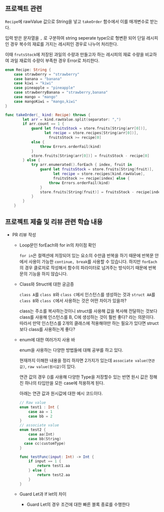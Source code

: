 ## 프로젝트 관련

`Recipe`에 rawValue 값으로 String을 넣고 `takeOrder` 함수에서 이를 매개변수로 받는다.

입력 받은 문자열을 `,` 로 구분하여 string seperate type으로 형변환 되어 단일 레시피인 경우 복수의 재료를 가지는 레시피인 경우로 나누어 처리한다.

이때 `frutsStock`에 저장된 과일의 수량과 만들고자 하는 레시피의 재료 수량을 비교하여 과일 재료의 수량이 부족한 경우 Error로 처리한다.

```swift
enum Recipe: String {
    case strawberry = "strawberry"
    case banana = "banana"
    case kiwi = "kiwi"
    case pineapple = "pineapple"
    case strawberryBanana = "strawberry,banana"
    case mango = "mango"
    case mangoKiwi = "mango,kiwi"
}

func takeOrder(_ kind: Recipe) throws {
        let arr = kind.rawValue.split(separator: ",")
        if arr.count == 1 {
            guard let fruitsStock = store.fruits[String(arr[0])],
                  let recipe = store.recipes[String(arr[0])],
                    fruitsStock >= recipe[0]
            else {
                throw Errors.orderFail(kind)
            }
            store.fruits[String(arr[0])] = fruitsStock - recipe[0]
        } else {
            try arr.enumerated().forEach { index, fruit in
                guard let fruitsStock = store.fruits[String(fruit)],
                      let recipe = store.recipes[kind.rawValue],
                      fruitsStock >= recipe[index] else {
                    throw Errors.orderFail(kind)
                }
                store.fruits[String(fruit)] = fruitsStock - recipe[index]
            }
        }
    }
```

## 프로젝트 제출 및 리뷰 관련 학습 내용
- PR 리뷰 작성
    - Loop문인 forEach와 for in의 차이점 확인
        
        `for in`은 컬렉션에 저장되어 있는 요소의 수만큼 반복을 하기 때문에 반복문 안에서 사용이 가능한 `continue, break`를 사용할 수 있습니다. 하지만 `forEach`의 경우 클로저로 작성해서 함수의 파라미터로 넘겨주는 방식이기 때문에 반복문의 기능을 하지 않습니다.
        
    - Class와 Struct에 대한 궁금증
        
        `class A`를 `class B`와 `class C`에서 인스턴스를 생성하는 것과
        `struct AA`를 `class B`와 `class C`에서 사용하는 것은 어떤 차이가 있을까?
        
        class는 주소를 복사하는것이니 struct를 사용해 값을 복사해 전달하는 것보다 class를 사용해 인스턴스를 B, C에 생성하는 것이 훨씬 좋다? 라는 의문이다. 따라서 만약 인스턴스를 2개의 클래스에 적용해야만 하는 필요가 있다면 struct보다 class를 사용하는게 좋다?
        
    - enum에 대한 여러가지 사용 바
        
        enum을 사용하는 다양한 방법들에 대해 공부를 하고 있다.
        
        현재까지 이해한 내용을 정리 하자면 2가지가 있는데  `associate value(연관값)`, `raw value(원시값)`이 있다.
        
        연관 값의 경우 ()를 사용해 다양한 Type을 저장할수 있는 반면 원시 값은 정해진 하나의 타입만을 모든 case에 적용하게 된다.
        
        아래는 연관 값과 원시값에 대한 예시 코드이다.
        
        ```swift
        // Raw value
        enum test1 : Int {
            case aa = 1
            case bb = 2
        }
        // associate value
        enum test2 {
            case aa(Int)
            case bb(String)
          case cc(customType)
        }
        
        func testFunc(input: Int) -> Int {
            if input == 1 {
                return test1.aa
            } else {
                return test2.aa
            }
        }
        ```
        
    - Guard Let과 If let의 차이
        - Guard Let의 경우 조건에 대한 빠른 블록 종료를 수행한다
